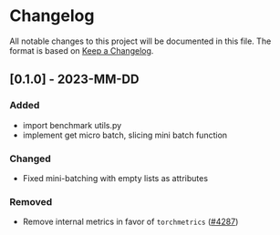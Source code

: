 # Changelog

All notable changes to this project will be documented in this file.
The format is based on [Keep a Changelog](http://keepachangelog.com/en/1.0.0/).

## [0.1.0] - 2023-MM-DD
### Added
- import benchmark utils.py
- implement get micro batch, slicing mini batch function 
 
### Changed
- Fixed mini-batching with empty lists as attributes 
### Removed
- Remove internal metrics in favor of `torchmetrics` ([#4287](https://github.com/pyg-team/pytorch_geometric/pull/4287))
